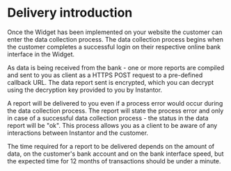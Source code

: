 # Delivery introduction

Once the Widget has been implemented on your website the customer can enter the data collection process. The data collection process begins when the customer completes a successful login on their respective online bank interface in the Widget.

As data is being received from the bank - one or more reports are compiled and sent to you as client as a HTTPS POST request to a pre-defined callback URL. The data report sent is encrypted, which you can decrypt using the decryption key provided to you by Instantor.

A report will be delivered to you even if a process error would occur during the data collection process. The report will state the process error and only in case of a successful data collection process - the status in the data report will be "ok". This process allows you as a client to be aware of any interactions between Instantor and the customer.

The time required for a report to be delivered depends on the amount of data, on the customer's bank account and on the bank interface speed, but the expected time for 12 months of transactions should be under a minute.

